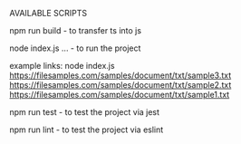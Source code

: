 AVAILABLE SCRIPTS

npm run build - to transfer ts into js

node index.js ... - to run the project

example links: 
node index.js https://filesamples.com/samples/document/txt/sample3.txt https://filesamples.com/samples/document/txt/sample2.txt https://filesamples.com/samples/document/txt/sample1.txt

npm run test - to test the project via jest

npm run lint - to test the project via eslint